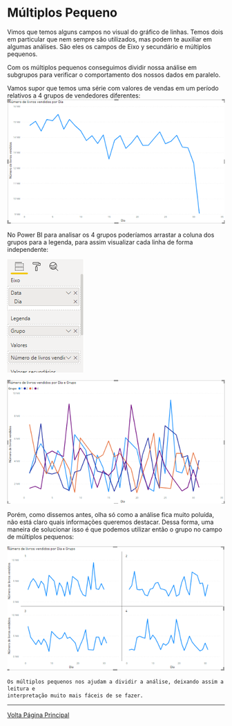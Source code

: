 # Múltiplos Pequeno
Vimos que temos alguns campos no visual do gráfico de linhas. Temos dois em particular que nem sempre são utilizados, mas podem te auxiliar em algumas análises. São eles os campos de Eixo y secundário e múltiplos pequenos.

Com os múltiplos pequenos conseguimos dividir nossa análise em subgrupos para verificar o comportamento dos nossos dados em paralelo.

Vamos supor que temos uma série com valores de vendas em um período relativos a 4 grupos de vendedores diferentes:
![Exemplo de grafico de linhas multiplo](/ESTATISTICA/ASSETS/exemplodeGraficoDeLinhas.png)

No Power BI para analisar os 4 grupos poderíamos arrastar a coluna dos grupos para a legenda, para assim visualizar cada linha de forma independente:

![exemplo](/ESTATISTICA/ASSETS/imagem17.png)

![Analise 4 Grupos Diferentes](/ESTATISTICA/ASSETS/analise4GruposDiferentes.png)

Porém, como dissemos antes, olha só como a análise fica muito poluída, não está claro quais informações queremos destacar. Dessa forma, uma maneira de solucionar isso é que podemos utilizar então o grupo no campo de múltiplos pequenos:

![Exemplo de multiplos pequenos no Power BI](/ESTATISTICA/ASSETS/exemploDeMultiplosPequenos.png)
```
Os múltiplos pequenos nos ajudam a dividir a análise, deixando assim a leitura e 
interpretação muito mais fáceis de se fazer.
```

-------------------------------------------------------
[Volta Página Principal](/README.md)